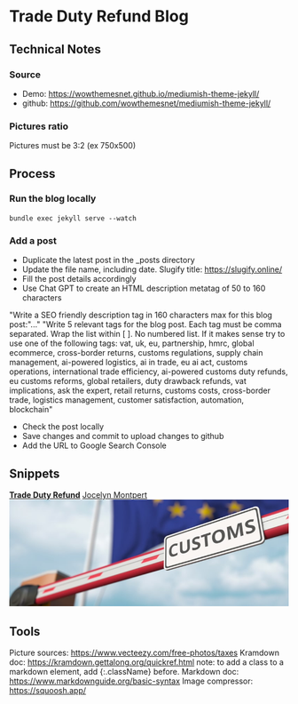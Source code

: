# Trade Duty Refund Blog
## Technical Notes
### Source
- Demo: https://wowthemesnet.github.io/mediumish-theme-jekyll/
- github: https://github.com/wowthemesnet/mediumish-theme-jekyll/

### Pictures ratio
Pictures must be 3:2 (ex 750x500)

## Process
### Run the blog locally

```
bundle exec jekyll serve --watch
```
### Add a post
- Duplicate the latest post in the _posts directory
- Update the file name, including date. Slugify title: https://slugify.online/
- Fill the post details accordingly
- Use Chat GPT to create an HTML description metatag of 50 to 160 characters

"Write a SEO friendly description tag in 160 characters max for this blog post:"..."
"Write 5 relevant tags for the blog post. Each tag must be comma separated. Wrap the list within [ ]. No numbered list. If it makes sense try to use one of the following tags: vat, uk, eu, partnership, hmrc, global ecommerce, cross-border returns, customs regulations, supply chain management, ai-powered logistics, ai in trade, eu ai act, customs operations, international trade efficiency, ai-powered customs duty refunds, eu customs reforms, global retailers, duty drawback refunds, vat implications, ask the expert, retail returns, customs costs, cross-border trade, logistics management, customer satisfaction, automation, blockchain"

- Check the post locally
- Save changes and commit to upload changes to github
- Add the URL to Google Search Console

## Snippets
[**Trade Duty Refund**](https://tradedutyrefund.com)
[Jocelyn Montpert](https://tradedutyrefund.com/jocelyn-montpert.html)
![Image description](/assets/images/20240412-2.jpg)


## Tools

Picture sources: https://www.vecteezy.com/free-photos/taxes
Kramdown doc: https://kramdown.gettalong.org/quickref.html
  note: to add a class to a markdown element, add {:.className} before.
Markdown doc: https://www.markdownguide.org/basic-syntax
Image compressor: https://squoosh.app/